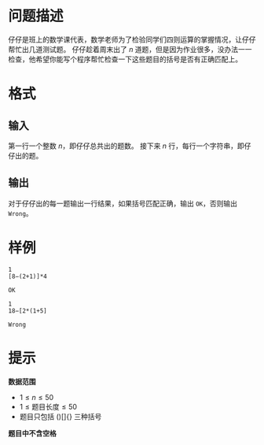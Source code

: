 # 问题描述

仔仔是班上的数学课代表，数学老师为了检验同学们四则运算的掌握情况，让仔仔帮忙出几道测试题。
仔仔趁着周末出了 $n$ 道题，但是因为作业很多，没办法一一检查，他希望你能写个程序帮忙检查一下这些题目的括号是否有正确匹配上。

# 格式

## 输入

第一行一个整数 $n$，即仔仔总共出的题数。
接下来 $n$ 行，每行一个字符串，即仔仔出的题。

## 输出

对于仔仔出的每一题输出一行结果，如果括号匹配正确，输出 `OK`，否则输出 `Wrong`。

# 样例

```input1
1
[8−(2+1)]*4
```

```output1
OK
```

```input2
1
18−[2*(1+5]
```

```output2
Wrong
```

# 提示

**数据范围**

- $1 \leq n \leq 50$
- $1 \leq \text{题目长度} \leq 50$
- 题目只包括 $( ) [ ] \{\}$ 三种括号

**题目中不含空格**

